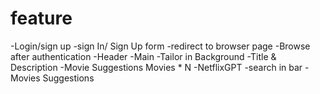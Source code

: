 # feature
-Login/sign up
    -sign In/ Sign Up form
    -redirect to browser page
-Browse after authentication
    -Header
    -Main
        -Tailor in Background
        -Title & Description
        -Movie Suggestions
            Movies * N
-NetflixGPT
    -search in bar
    -Movies Suggestions
